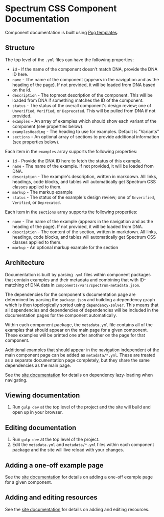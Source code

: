 # Spectrum CSS Component Documentation

Component documentation is built using [Pug templates](https://pugjs.org/api/getting-started.html).

## Structure

The top level of the `.yml` files can have the following properties:

- `id` - If the name of the component doesn't match DNA, provide the DNA ID here.
- `name` - The name of the component (appears in the navigation and as the heading of the page). If not provided, it will be loaded from DNA based on the id.
- `description` - The topmost description of the component. This will be loaded from DNA if something matches the ID of the component.
- `status` - The status of the overall component's design review; one of `Unverified`, `Verified`, or `Deprecated`. This will be pulled from DNA if not provided.
- `examples` - An array of examples which should show each variant of the component (see properties below).
- `examplesHeading` - The heading to use for examples. Default is "Variants"
- `sections` - An optional array of sections to provide additional information (see properties below).

Each item in the `examples` array supports the following properties:

- `id` - Provide the DNA ID here to fetch the status of this example.
- `name` - The name of the example. If not provided, it will be loaded from DNA.
- `description` - The example's description, written in markdown. All links, headings, code blocks, and tables will automatically get Spectrum CSS classes applied to them.
- `markup` - The markup example
- `status` - The status of the example's design review; one of `Unverified`, `Verified`, or `Deprecated`.

Each item in the `sections` array supports the following properties:

- `name` - The name of the example (appears in the navigation and as the heading of the page). If not provided, it will be loaded from DNA.
- `description` - The content of the section, written in markdown. All links, headings, code blocks, and tables will automatically get Spectrum CSS classes applied to them.
- `markup` - An optional markup example for the section

## Architecture

Documentation is built by parsing `.yml` files within component packages that contain examples and their metadata and combining that with ID-matching of DNA data in `components/vars/spectrum-metadata.json`.

The dependencies for the component's documentation page are determined by parsing the `package.json` and building a dependency graph which is then topologically sorted using [`dependency-solver`](https://www.npmjs.com/package/dependency-solver). This means that all dependencies and dependencies of dependencies will be included in the documentation pages for the component automatically.

Within each component package, the `metadata.yml` file contains all of the examples that should appear on the main page for a given component. These examples will be printed one after another on the page for that component.

Additional examples that should appear in the navigation independent of the main component page can be added as `metadata/*.yml`. These are treated as a separate documentation page completely, but they share the same dependencies as the main page.

See the [site documentation](../site/README.md) for details on dependency lazy-loading when navigating.

## Viewing documentation

1. Run `gulp dev` at the top level of the project and the site will build and open up in your browser.

## Editing documentation

1. Run `gulp dev` at the top level of the project.
2. Edit the `metadata.yml` and `metadata/*.yml` files within each component package and the site will live reload with your changes.

## Adding a one-off example page

See the [site documentation](../site/README.md) for details on adding a one-off example page for a given component.

## Adding and editing resources

See the [site documentation](../site/README.md) for details on adding and editing resources.
